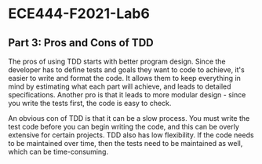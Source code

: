 # ECE444-F2021-Lab6

## Part 3: Pros and Cons of TDD
The pros of using TDD starts with better program design. Since the developer has to define tests and goals they want to code to achieve, it's easier to write and format the code. It allows them to keep everything in mind by estimating what each part will achieve, and leads to detailed specifications. Another pro is that it leads to more modular design - since you write the tests first, the code is easy to check.

An obvious con of TDD is that it can be a slow process. You must write the test code before you can begin writing the code, and this can be overly extensive for certain projects. TDD also has low flexibility. If the code needs to be maintained over time, then the tests need to be maintained as well, which can be time-consuming.
